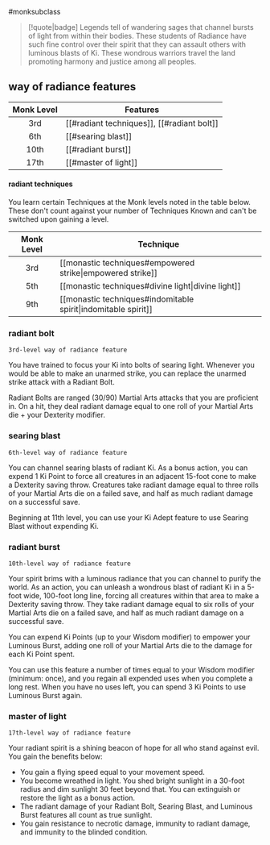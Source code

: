 #monksubclass

> [!quote|badge] 
> Legends tell of wandering sages that channel bursts of light from within their bodies. These students of Radiance have such fine control over their spirit that they can assault others with luminous blasts of Ki. These wondrous warriors travel the land promoting harmony and justice among all peoples.
## way of radiance features
| **Monk Level** | **Features**                               |
| :------------: | ------------------------------------------ |
|      3rd       | [[#radiant techniques]], [[#radiant bolt]] |
|      6th       | [[#searing blast]]                         |
|      10th      | [[#radiant burst]]                         |
|      17th      | [[#master of light]]                       |

#### radiant techniques
You learn certain Techniques at the Monk levels noted in the table below. These don't count against your number of Techniques Known and can't be switched upon gaining a level.

| **Monk Level** | **Technique**                                                  |
| :------------: | -------------------------------------------------------------- |
|      3rd       | [[monastic techniques#empowered strike\|empowered strike]]     |
|      5th       | [[monastic techniques#divine light\|divine light]]             |
|      9th       | [[monastic techniques#indomitable spirit\|indomitable spirit]] |

### radiant bolt
`3rd-level way of radiance feature`

You have trained to focus your Ki into bolts of searing light. Whenever you would be able to make an unarmed strike, you can replace the unarmed strike attack with a Radiant Bolt.

Radiant Bolts are ranged (30/90) Martial Arts attacks that you are proficient in. On a hit, they deal radiant damage equal to one roll of your Martial Arts die + your Dexterity modifier.
### searing blast
`6th-level way of radiance feature`

You can channel searing blasts of radiant Ki. As a bonus action, you can expend 1 Ki Point to force all creatures in an adjacent 15-foot cone to make a Dexterity saving throw. Creatures take radiant damage equal to three rolls of your Martial Arts die on a failed save, and half as much radiant damage on a successful save.

Beginning at 11th level, you can use your Ki Adept feature to use Searing Blast without expending Ki.
### radiant burst
`10th-level way of radiance feature`

Your spirit brims with a luminous radiance that you can channel to purify the world. As an action, you can unleash a wondrous blast of radiant Ki in a 5-foot wide, 100-foot long line, forcing all creatures within that area to make a Dexterity saving throw. They take radiant damage equal to six rolls of your Martial Arts die on a failed save, and half as much radiant damage on a successful save.

You can expend Ki Points (up to your Wisdom modifier) to empower your Luminous Burst, adding one roll of your Martial Arts die to the damage for each Ki Point spent.

You can use this feature a number of times equal to your Wisdom modifier (minimum: once), and you regain all expended uses when you complete a long rest. When you have no uses left, you can spend 3 Ki Points to use Luminous Burst again.
### master of light
`17th-level way of radiance feature`

Your radiant spirit is a shining beacon of hope for all who stand against evil. You gain the benefits below:
- You gain a flying speed equal to your movement speed.
- You become wreathed in light. You shed bright sunlight in a 30-foot radius and dim sunlight 30 feet beyond that. You can extinguish or restore the light as a bonus action.
- The radiant damage of your Radiant Bolt, Searing Blast, and Luminous Burst features all count as true sunlight.
- You gain resistance to necrotic damage, immunity to radiant damage, and immunity to the blinded condition.
